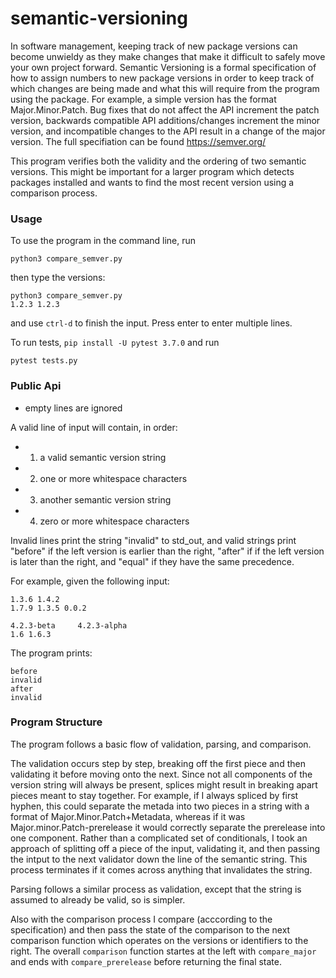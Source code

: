 
# semantic-versioning

In software management, keeping track of new package versions can become unwieldy as they make changes that make it difficult
to safely move your own project forward. Semantic Versioning is a formal specification of how to assign numbers to new package
versions in order to keep track of which changes are being made and what this will require from the program using the package.
For example, a simple version has the format Major.Minor.Patch. Bug fixes that do not affect the API increment the patch version,
backwards compatible API additions/changes increment the minor version, and incompatible changes to the API result in a change
of the major version. The full specifiation can be found https://semver.org/

This program verifies both the validity and the ordering of two semantic versions. This might be important for a larger program which detects packages installed and wants to find the most recent version using a comparison process.

### Usage

To use the program in the command line, run
```
python3 compare_semver.py
```
then type the versions:
```
python3 compare_semver.py
1.2.3 1.2.3
```
and use `ctrl-d` to finish the input. Press enter to enter multiple lines.

To run tests, `pip install -U pytest 3.7.0` and run 
```
pytest tests.py
```
### Public Api

- empty lines are ignored

A valid line of input will contain, in order:
- 1) a valid semantic version string
- 2) one or more whitespace characters
- 3) another semantic version string
- 4) zero or more whitespace characters

Invalid lines print the string "invalid" to std_out, and valid strings print "before" if the left version is earlier than the right, "after" if if the left version is later than the right, and "equal" if they have the same precedence.

For example, given the following input:
```
1.3.6 1.4.2
1.7.9 1.3.5 0.0.2

4.2.3-beta     4.2.3-alpha
1.6 1.6.3
```
The program prints:
```
before
invalid
after
invalid
```

### Program Structure

The program follows a basic flow of validation, parsing, and comparison.

The validation occurs step by step, breaking off the first piece and then validating it before moving onto the next. Since not all components of the version string will always be present, splices might result in breaking apart pieces meant to stay together. For example, if I always spliced by first hyphen, this could separate the metada into two pieces in a string with a format of Major.Minor.Patch+Metadata, whereas if it was Major.minor.Patch-prerelease it would correctly separate the prerelease into one component. Rather than a complicated set of conditionals, I took an approach of splitting off a piece of the input, validating it, and then passing the intput to the next validator down the line of the semantic string. This process terminates if it comes across anything that invalidates the string.

Parsing follows a similar process as validation, except that the string is assumed to already be valid, so is simpler.

Also with the comparison process I compare (acccording to the specification) and then pass the state of the comparison to the next comparison function which operates on the versions or identifiers to the right. The overall `comparison` function startes at the left with `compare_major` and ends with `compare_prerelease` before returning the final state.
